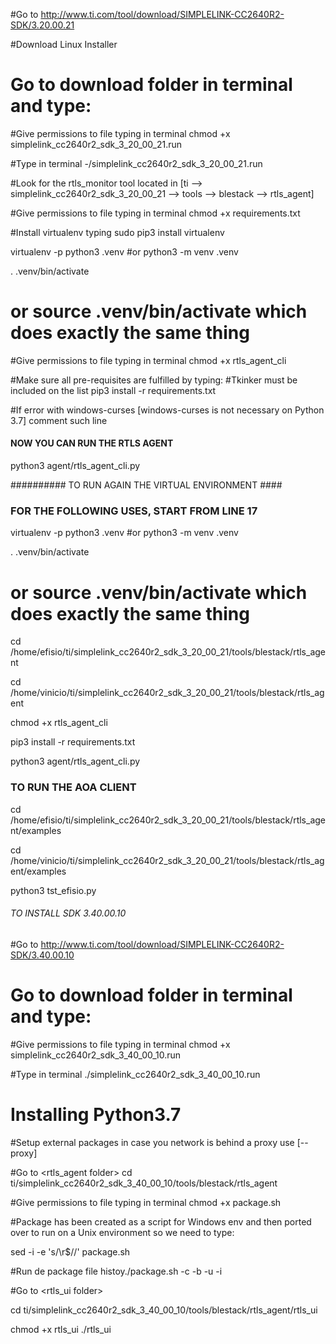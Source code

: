#Go to http://www.ti.com/tool/download/SIMPLELINK-CC2640R2-SDK/3.20.00.21

#Download Linux Installer

# Go to download folder in terminal and type:

#Give permissions to file typing in terminal 
chmod +x simplelink_cc2640r2_sdk_3_20_00_21.run

#Type in terminal 
-/simplelink_cc2640r2_sdk_3_20_00_21.run

#Look for the rtls_monitor tool located in [ti --> simplelink_cc2640r2_sdk_3_20_00_21 --> tools --> blestack --> rtls_agent]

#Give permissions to file typing in terminal 
chmod +x requirements.txt

#Install virtualenv typing 
sudo pip3 install virtualenv 

virtualenv -p python3 .venv 
#or python3 -m venv .venv

. .venv/bin/activate 
# or source .venv/bin/activate which does exactly the same thing

#Give permissions to file typing in terminal 
chmod +x rtls_agent_cli

#Make sure all pre-requisites are fulfilled by typing: 
#Tkinker must be included on the list
pip3 install -r requirements.txt 

#If error with windows-curses [windows-curses is not necessary on Python 3.7] comment such line

#### NOW YOU CAN RUN THE RTLS AGENT

python3 agent/rtls_agent_cli.py

########## TO RUN AGAIN THE VIRTUAL ENVIRONMENT ####


### FOR THE FOLLOWING USES, START FROM  LINE 17 ###

virtualenv -p python3 .venv
#or python3 -m venv .venv

. .venv/bin/activate 
# or source .venv/bin/activate which does exactly the same thing

cd /home/efisio/ti/simplelink_cc2640r2_sdk_3_20_00_21/tools/blestack/rtls_agent

cd /home/vinicio/ti/simplelink_cc2640r2_sdk_3_20_00_21/tools/blestack/rtls_agent

chmod +x rtls_agent_cli

pip3 install -r requirements.txt

python3 agent/rtls_agent_cli.py

### TO RUN THE AOA CLIENT ###

cd /home/efisio/ti/simplelink_cc2640r2_sdk_3_20_00_21/tools/blestack/rtls_agent/examples

cd /home/vinicio/ti/simplelink_cc2640r2_sdk_3_20_00_21/tools/blestack/rtls_agent/examples

python3 tst_efisio.py


####
###### TO INSTALL SDK 3.40.00.10
####

#Go to http://www.ti.com/tool/download/SIMPLELINK-CC2640R2-SDK/3.40.00.10

# Go to download folder in terminal and type:

#Give permissions to file typing in terminal 
chmod +x simplelink_cc2640r2_sdk_3_40_00_10.run

#Type in terminal 
./simplelink_cc2640r2_sdk_3_40_00_10.run

# Installing Python3.7
#Setup external packages in case you network is behind a proxy use [--proxy]

#Go to <rtls_agent folder>
cd ti/simplelink_cc2640r2_sdk_3_40_00_10/tools/blestack/rtls_agent

#Give permissions to file typing in terminal 
chmod +x package.sh

#Package has been created as a script for Windows env and then ported over to run on a Unix environment so we need to type:

sed -i -e 's/\r$//' package.sh 

#Run de package file
histoy./package.sh -c -b -u -i 

#Go to <rtls_ui folder>

cd ti/simplelink_cc2640r2_sdk_3_40_00_10/tools/blestack/rtls_agent/rtls_ui

chmod +x rtls_ui
./rtls_ui
